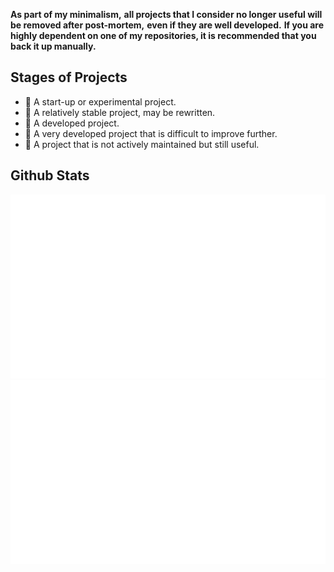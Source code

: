 **As part of my minimalism,**
**all projects that I consider no longer useful will be removed after post-mortem,**
**even if they are well developed.**
**If you are highly dependent on one of my repositories, it is recommended that you back it up manually.**

## Stages of Projects
- 🌱 A start-up or experimental project.
- 🌿 A relatively stable project, may be rewritten.
- 🌲 A developed project.
- 🌳 A very developed project that is difficult to improve further.
- 🍂 A project that is not actively maintained but still useful.

## Github Stats
![](https://github.com/BlackGlory/github-stats/raw/master/generated/overview.svg)
![](https://github.com/BlackGlory/github-stats/raw/master/generated/languages.svg)
